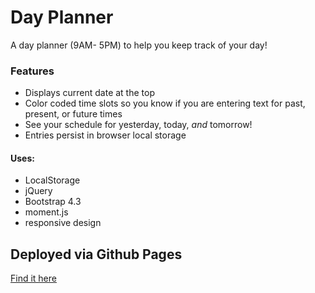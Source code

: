 # Day Planner

A day planner (9AM- 5PM) to help you keep track of your day!

### Features
* Displays current date at the top
* Color coded time slots so you know if you are entering text for past, present, or future times
* See your schedule for yesterday, today, _and_ tomorrow!
* Entries persist in browser local storage



#### Uses:
* LocalStorage
* jQuery
* Bootstrap 4.3
* moment.js
* responsive design


## Deployed via Github Pages
[Find it here](https://zapponejosh.github.io/hw-5-day-planner/)
